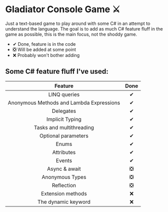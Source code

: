 ﻿# Gladiator Console Game ⚔

Just a text-based game to play around with some C# in an attempt to understand the language. The goal is to add as much C# feature fluff in the game as possible, this is the main focus, not the shoddy game.

- ✔ Done, feature is in the code
- ❎ Will be added at some point
- ❌ Probably won't bother adding

## Some C# feature fluff I've used:
| Feature | Done | 
| :---: | :---: | 
| LINQ queries | ✔ |
| Anonymous Methods and Lambda Expressions | ✔ | 
| Delegates | ✔ |
| Implicit Typing | ✔ |
| Tasks and multithreading | ✔ |
| Optional parameters | ✔ |
| Enums | ✔ |
| Attributes | ✔ |
| Events | ✔ |
|  Async & await| ❎ |
| Anonymous Types | ❎ |
| Reflection| ❎ |
| Extension methods| ❌ |
|  The dynamic keyword| ❌ |
